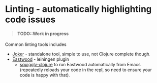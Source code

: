 # Linting - automatically highlighting code issues

> #### TODO::Work in progress

Common linting tools includes

* [Joker](https://github.com/candid82/joker) - standalone tool, simple to use, not Clojure complete though.
* [Eastwood](https://github.com/jonase/eastwood) - leiningen plugin
    * [squiggly-clojure](https://github.com/clojure-emacs/squiggly-clojure) to run Eastwood automatically from Emacs (repeatedly reloads your code in the repl, so need to ensure your code is happy with that).
